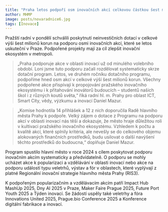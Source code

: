 ```yaml
---
title: "Praha letos podpoří osm inovačních akcí celkovou částkou šest milionů korun"
author: MHMP
image: posts/novaradnice6.jpg
tags: [Inovace]
---
```


Pražští radní v pondělí schválili poskytnutí neinvestičních dotací v celkové výši šest milionů korun na podporu osmi inovačních akcí, které se letos uskuteční v Praze. Podpořené projekty mají za cíl zlepšit inovační ekosystém v metropoli.

> „Praha podporuje akce v oblasti inovací už od minulého volebního období. Loni jsme tuto podporu začali rozdělovat systematicky skrze dotační program. Letos, ve druhém ročníku dotačního programu, podpoříme hned osm akcí v celkové výší šest milionů korun. Všechny podpořené akce přispívají k propojování pražského inovačního ekosystému i k přitahování inovátorů budoucích – studentů našich škol i z různých koutů světa,“ říká radní hl. m. Prahy pro oblast ICT, Smart City, vědy, výzkumu a inovací Daniel Mazur.

> „Komise hodnotila 14 přihlášek a 12 z nich doporučila Radě hlavního města Prahy k podpoře. Velký zájem o dotace z Programu na podporu akcí v oblasti inovací nás těší a dokazuje, že město hraje důležitou roli v kultivaci pražského inovačního ekosystému. Vzhledem k počtu a kvalitě akcí, které splnily kritéria, ale nevešly se do celkového objemu alokovaných finančních prostředků, budu usilovat o další navýšení těchto prostředků do budoucna,“ doplňuje Daniel Mazur.  

Program spustilo hlavní město v roce 2024 s cílem poskytovat podporu inovačním akcím systematicky a předvídatelně. O podporu se mohly ucházet akce k popularizaci a vzdělávání v oblasti inovací nebo akce na podporu událostí typu veletrhů, výstav a fór v oblastech, které vyplývají z platné Regionální inovační strategie hlavního města Prahy (RIS3).

K podpořeným popularizačním a vzdělávacím akcím patří Impact Hub MashUp 2025, Dny AI 2025 v Praze, Maker Faire Prague 2025, Future Port Youth 2025 a Týden inovací. Se žádostí uspěly také veletrhy a fóra Innovations United 2025, Prague.bio Conference 2025 a Konference digitální fabrikace a inovací.
